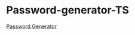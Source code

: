 # Password-generator-TS

[Password Generator](https://bhdns.github.io/password-generator-TS/dist/index.html)
